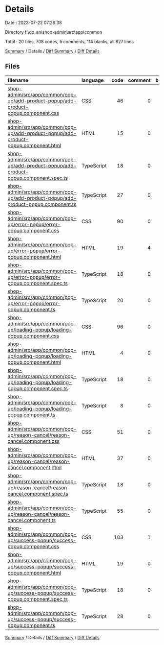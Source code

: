 # Details

Date : 2023-07-22 07:26:38

Directory f:\\do_an\\shop-admin\\src\\app\\common

Total : 20 files,  708 codes, 5 comments, 114 blanks, all 827 lines

[Summary](results.md) / Details / [Diff Summary](diff.md) / [Diff Details](diff-details.md)

## Files
| filename | language | code | comment | blank | total |
| :--- | :--- | ---: | ---: | ---: | ---: |
| [shop-admin/src/app/common/pop-up/add-product-popup/add-product-popup.component.css](/shop-admin/src/app/common/pop-up/add-product-popup/add-product-popup.component.css) | CSS | 46 | 0 | 7 | 53 |
| [shop-admin/src/app/common/pop-up/add-product-popup/add-product-popup.component.html](/shop-admin/src/app/common/pop-up/add-product-popup/add-product-popup.component.html) | HTML | 15 | 0 | 1 | 16 |
| [shop-admin/src/app/common/pop-up/add-product-popup/add-product-popup.component.spec.ts](/shop-admin/src/app/common/pop-up/add-product-popup/add-product-popup.component.spec.ts) | TypeScript | 18 | 0 | 6 | 24 |
| [shop-admin/src/app/common/pop-up/add-product-popup/add-product-popup.component.ts](/shop-admin/src/app/common/pop-up/add-product-popup/add-product-popup.component.ts) | TypeScript | 27 | 0 | 5 | 32 |
| [shop-admin/src/app/common/pop-up/error-popup/error-popup.component.css](/shop-admin/src/app/common/pop-up/error-popup/error-popup.component.css) | CSS | 90 | 0 | 14 | 104 |
| [shop-admin/src/app/common/pop-up/error-popup/error-popup.component.html](/shop-admin/src/app/common/pop-up/error-popup/error-popup.component.html) | HTML | 19 | 4 | 2 | 25 |
| [shop-admin/src/app/common/pop-up/error-popup/error-popup.component.spec.ts](/shop-admin/src/app/common/pop-up/error-popup/error-popup.component.spec.ts) | TypeScript | 18 | 0 | 6 | 24 |
| [shop-admin/src/app/common/pop-up/error-popup/error-popup.component.ts](/shop-admin/src/app/common/pop-up/error-popup/error-popup.component.ts) | TypeScript | 20 | 0 | 4 | 24 |
| [shop-admin/src/app/common/pop-up/loading-popup/loading-popup.component.css](/shop-admin/src/app/common/pop-up/loading-popup/loading-popup.component.css) | CSS | 96 | 0 | 4 | 100 |
| [shop-admin/src/app/common/pop-up/loading-popup/loading-popup.component.html](/shop-admin/src/app/common/pop-up/loading-popup/loading-popup.component.html) | HTML | 4 | 0 | 0 | 4 |
| [shop-admin/src/app/common/pop-up/loading-popup/loading-popup.component.spec.ts](/shop-admin/src/app/common/pop-up/loading-popup/loading-popup.component.spec.ts) | TypeScript | 18 | 0 | 6 | 24 |
| [shop-admin/src/app/common/pop-up/loading-popup/loading-popup.component.ts](/shop-admin/src/app/common/pop-up/loading-popup/loading-popup.component.ts) | TypeScript | 8 | 0 | 3 | 11 |
| [shop-admin/src/app/common/pop-up/reason-cancel/reason-cancel.component.css](/shop-admin/src/app/common/pop-up/reason-cancel/reason-cancel.component.css) | CSS | 51 | 0 | 8 | 59 |
| [shop-admin/src/app/common/pop-up/reason-cancel/reason-cancel.component.html](/shop-admin/src/app/common/pop-up/reason-cancel/reason-cancel.component.html) | HTML | 37 | 0 | 3 | 40 |
| [shop-admin/src/app/common/pop-up/reason-cancel/reason-cancel.component.spec.ts](/shop-admin/src/app/common/pop-up/reason-cancel/reason-cancel.component.spec.ts) | TypeScript | 18 | 0 | 6 | 24 |
| [shop-admin/src/app/common/pop-up/reason-cancel/reason-cancel.component.ts](/shop-admin/src/app/common/pop-up/reason-cancel/reason-cancel.component.ts) | TypeScript | 55 | 0 | 11 | 66 |
| [shop-admin/src/app/common/pop-up/success-popup/success-popup.component.css](/shop-admin/src/app/common/pop-up/success-popup/success-popup.component.css) | CSS | 103 | 1 | 16 | 120 |
| [shop-admin/src/app/common/pop-up/success-popup/success-popup.component.html](/shop-admin/src/app/common/pop-up/success-popup/success-popup.component.html) | HTML | 19 | 0 | 1 | 20 |
| [shop-admin/src/app/common/pop-up/success-popup/success-popup.component.spec.ts](/shop-admin/src/app/common/pop-up/success-popup/success-popup.component.spec.ts) | TypeScript | 18 | 0 | 6 | 24 |
| [shop-admin/src/app/common/pop-up/success-popup/success-popup.component.ts](/shop-admin/src/app/common/pop-up/success-popup/success-popup.component.ts) | TypeScript | 28 | 0 | 5 | 33 |

[Summary](results.md) / Details / [Diff Summary](diff.md) / [Diff Details](diff-details.md)
